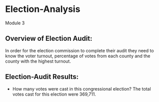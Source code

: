 # Election-Analysis
Module 3
## Overview of Election Audit:
In order for the election commission to complete their audit they need to know the voter turnout, percentage of votes from each county and the county with the highest turnout. 

## Election-Audit Results:
* How many votes were cast in this congressional election? The total votes cast for this election were 369,711.
